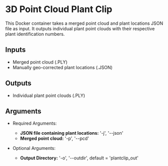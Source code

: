 # 3D Point Cloud Plant Clip

This Docker container takes a merged point cloud and plant locations JSON file as input. It outputs individual plant point clouds with their respective plant identification numbers.


## Inputs

* Merged point cloud (.PLY)
* Manually geo-corrected plant locations (.JSON)

## Outputs

* Individual plant point clouds (.PLY)

## Arguments

* Required Arguments:
    * **JSON file containing plant locations:** '-j', '--json'
    * **Merged point cloud:** '-p', '--pcd'
    
* Optional Arguments:
    * **Output Directory:** '-o', '--outdir', default = 'plantclip_out'
